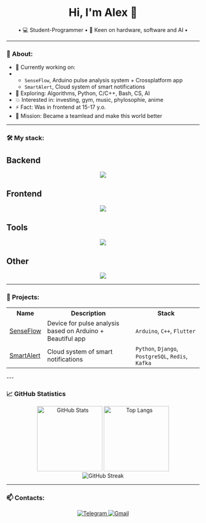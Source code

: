 <h1 align="center">Hi, I'm Alex 👋</h1>

<p align="center">
  • 💻 Student-Programmer • 🤖 Keen on hardware, software and AI • 
</p>

---

### 🧠 About:
- 🔭 Currently working on:
-   - `SenseFlow`, Arduino pulse analysis system + Crossplatform app
    - `SmartAlert`, Cloud system of smart notifications
- 🌱 Exploring: Algorithms, Python, C/C++, Bash, CS, AI
- 💥 Interested in: investing, gym, music, phylosophie, anime 
- ⚡ Fact: Was in frontend at 15-17 y.o.
- 🎯 Mission: Became a teamlead and make this world better

---

### 🛠️ My stack:

## Backend
<p align="center">
  <a href="https://skillicons.dev">
    <img src="https://skillicons.dev/icons?i=bash,c,cpp,py,django,postgres" />
  </a>
</p>

## Frontend
<p align="center">
  <a href="https://skillicons.dev">
    <img src="https://skillicons.dev/icons?i=html,css,sass,js,figma" />
  </a>
</p>

## Tools
<p align="center">
  <a href="https://skillicons.dev">
    <img src="https://skillicons.dev/icons?i=git,docker,vim,vscode,linux" />
  </a>
</p>

## Other
<p align="center">
  <a href="https://skillicons.dev">
    <img src="https://skillicons.dev/icons?i=arduino" />
  </a>
</p>

---

### 🚀 Projects:
<div align="center">

<table>
  <tr>
    <th>Name</th>
    <th>Description</th>
    <th>Stack</th>
  </tr>
  <tr>
    <td><a href="https://github.com/твоя-ссылка">SenseFlow</a></td>
    <td>Device for pulse analysis based on Arduino + Beautiful app</td>
    <td><code>Arduino</code>, <code>C++</code>, <code>Flutter</code></td>
  </tr>
  <tr>
    <td><a href="https://github.com/твоя-ссылка">SmartAlert</a></td>
    <td>Cloud system of smart notifications</td>
    <td><code>Python</code>, <code>Django</code>, <code>PostgreSQL</code>, <code>Redis</code>, <code>Kafka</code></td>
  </tr>
</table>

</div>
---

### 📈 GitHub Statistics

<p align="center"> 
  <img height="170" src="https://github-readme-stats.vercel.app/api?username=Axiliyz&show_icons=true&theme=tokyonight&hide=issues" alt="GitHub Stats" />
  <img height="170" src="https://github-profile-summary-cards.vercel.app/api/cards/repos-per-language?username=Axiliyz&theme=tokyonight" alt="Top Langs"/>
  <br/>
  <img src="https://github-readme-streak-stats.herokuapp.com?user=Axiliyz&theme=tokyonight" alt="GitHub Streak" /> 
</p>


---

### 📫 Contacts:

<p align="center"> 
  <a href="https://t.me/alekSUNDER_99"> <img src="https://img.shields.io/badge/Telegram-2CA5E0?style=for-the-badge&logo=telegram&logoColor=white" alt="Telegram"/> </a>
  <a href="mailto:soleev.alex@gmail.com"> <img src="https://img.shields.io/badge/Gmail-EA4335?style=for-the-badge&logo=gmail&logoColor=white" alt="Gmail"/> </a> 
</p>
